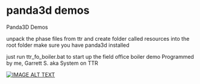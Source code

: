 # panda3d demos
 Panda3D Demos

unpack the phase files from ttr and create folder called resources into the root folder
make sure you have panda3d installed

just run ttr_fo_boiler.bat to start up the field office boiler demo
Programmed by me, Garrett S. aka System on TTR

[![IMAGE ALT TEXT](http://img.youtube.com/vi/u36BDid0dhk/0.jpg)](http://www.youtube.com/watch?v=u36BDid0dhk "Boiler Tech Demo V3")
